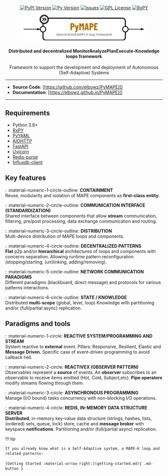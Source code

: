 <p align="center">
    <a href="https://pypi.org/project/pymape/"><img
        src="https://img.shields.io/pypi/v/pymape?style=flat-square"
        alt="PyPI Version"
    /></a>
    <a href="https://pypi.org/project/pymape/"><img
        src="https://img.shields.io/pypi/pyversions/pymape?style=flat-square"
        alt="Py Version"
    /></a>
    <a href="https://github.com/elbowz/pymape/issues"><img
        src="https://img.shields.io/github/issues/elbowz/pymape.svg?style=flat-square"
        alt="Issues"
    /></a>
    <a href="https://raw.githubusercontent.com/elbowz/PyMAPE/main/LICENSE"><img
        src="https://img.shields.io/github/license/elbowz/pymape.svg?style=flat-square"
        alt="GPL License"
    /></a>
    <a href="https://raw.githubusercontent.com/elbowz/PyMAPE/main/LICENSE"><img
        src="https://img.shields.io/static/v1?label=Powered&message=RxPY&style=flat-square&color=informational"
        alt="RxPY"
    /></a>
</p>

<p align="center">
    <img src="https://github.com/elbowz/PyMAPE/raw/main/docs/img/logo.png" alt="PyMAPE" width="400">
    <h4 align="center">Distributed and decentralized MonitorAnalyzePlanExecute-Knowledge loops framework</h3>
    <p align="center">
        Framework to support the development and deployment of Autonomous (Self-Adaptive) Systems
    </p>
</p>

---

* __Source Code__: [https://github.com/elbowz/PyMAPE]()
* __Documentation__: [https://elbowz.github.io/PyMAPE]()

---

## Requirements

* Python 3.8+
* [RxPY](https://github.com/ReactiveX/RxPY)
* [PyYAML](https://github.com/yaml/pyyaml)
* [AIOHTTP](https://github.com/aio-libs/aiohttp)
* [FastAPI](https://github.com/tiangolo/fastapi)
* [Uvicorn](https://github.com/encode/uvicorn)
* [Redis-purse](https://github.com/plataux/purse)
* [Influxdb-client](https://github.com/influxdata/influxdb-client-python)


## Key features

:   :material-numeric-1-circle-outline: __CONTAINMENT__   
    Reuse, modularity and isolation of MAPE components as __first-class entity__.

:   :material-numeric-2-circle-outline: __COMMUNICATION INTERFACE (STANDARDIZATION)__   
    Shared interface between components that allow __stream__ communication, filtering, pre/post processing, data exchange communication and routing.

:   :material-numeric-3-circle-outline: __DISTRIBUTION__   
    Multi-device distribution of MAPE loops and components.

:   :material-numeric-4-circle-outline: __DECENTRALIZED PATTERNS__   
    __Flat__ p2p and/or __hierarchical__ architectures of loops and components with concerns separation. Allowing runtime pattern reconfiguration (stopping/starting, (un)linking, adding/removing).

:   :material-numeric-5-circle-outline: __NETWORK COMMUNICATION PARADIGMS__   
    Different paradigms (blackboard, direct message) and protocols for various patterns interactions.

:   :material-numeric-6-circle-outline: __STATE / KNOWLEDGE__   
    Distributed __multi-scope__ (global, level, loop) Knowledge with partitioning and/or (full/partial async) replication.

## Paradigms and tools

:   :material-numeric-1-circle: __REACTIVE SYSTEM/PROGRAMMING AND STREAM__   
    System reactive to __external__ event. Pillars: Responsive, Resilient, Elastic and __Message Driven__. Specific case of event-driven programming to avoid callback hell.

:   :material-numeric-2-circle: __REACTIVEX (OBSERVER PATTERN)__   
    Observables represent a __source__ of events. An __observer__ subscribes to an observable to receive items emitted (Hot, Cold, Subject,etc). __Pipe operators__ modify streams flowing through them.

:   :material-numeric-3-circle: __ASYNCHRONOUS PROGRAMMING__   
    Manage (I/O bound) tasks concurrency with non-blocking I/O operations.

:   :material-numeric-4-circle: __REDIS, IN-MEMORY DATA STRUCTURE SERVER__   
    __Distributed__, in-memory key-value data structure (strings, hashes, lists, (ordered) sets, queue, lock) store, cache and __message broker__ with keyspace __notifications__. Partitioning and/or (full/partial async) replication.


!!! tip

    If you already know what is a Self-Adaptive system, a MAPE-K loop and related patterns:

    [Getting Started :material-arrow-right:](getting-started.md){ .md-button }
 